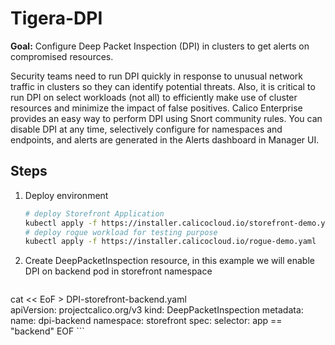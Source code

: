 # Tigera-DPI

**Goal:** Configure Deep Packet Inspection (DPI) in clusters to get alerts on compromised resources.

Security teams need to run DPI quickly in response to unusual network traffic in clusters so they can identify potential threats. Also, it is critical to run DPI on select workloads (not all) to efficiently make use of cluster resources and minimize the impact of false positives. Calico Enterprise provides an easy way to perform DPI using Snort community rules. You can disable DPI at any time, selectively configure for namespaces and endpoints, and alerts are generated in the Alerts dashboard in Manager UI.

## Steps

1. Deploy environment

    ```bash
    # deploy Storefront Application 
    kubectl apply -f https://installer.calicocloud.io/storefront-demo.yaml
    # deploy rogue workload for testing purpose
    kubectl apply -f https://installer.calicocloud.io/rogue-demo.yaml
    ```
2. Create DeepPacketInspection resource, in this example we will enable DPI on backend pod in storefront namespace    

    ```bash
cat << EoF > DPI-storefront-backend.yaml    
apiVersion: projectcalico.org/v3
kind: DeepPacketInspection
metadata:
  name: dpi-backend
  namespace: storefront
spec:
  selector: app == "backend"
EOF
    ```

